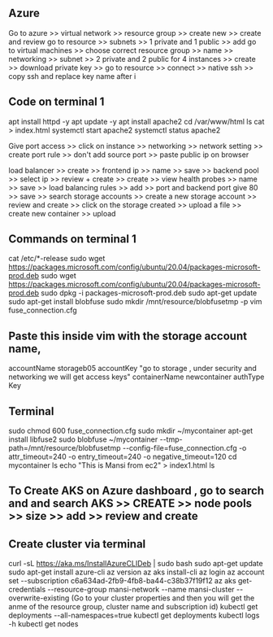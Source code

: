 ## Azure

Go to azure >> virtual network >> resource group >> create new >> create and review 
go to resource >> subnets >> 1 private and 1 public >> add 
go to virtual machines >> choose correct resource group >> name >> networking >> subnet >> 2 private and 2 public for 4 instances >> create >> download private key >> go to resource >>  connect >> native ssh >> copy ssh and replace key name after i

## Code on terminal 1

 apt install httpd -y
 apt update -y
 apt install apache2
  cd /var/www/html
  ls
  cat > index.html
  systemctl start apache2
  systemctl status apache2

Give port access >> click on instance >> networking >> network setting >> create port rule >> don't add source port >> paste public ip on browser

load balancer >> create >> frontend ip >> name >> save >> backend pool >> select ip >> review + create >> create >> view health probes >> name >> save >> load balancing rules >> add >> port and backend port give 80 >> save >> search storage accounts >> create a new storage account >> review and create >> click on the storage created >> upload a file >> create new container >> upload

## Commands on terminal 1

 cat /etc/*-release
 sudo wget
 https://packages.microsoft.com/config/ubuntu/20.04/packages-microsoft-prod.deb
 sudo wget https://packages.microsoft.com/config/ubuntu/20.04/packages-microsoft-prod.deb
 sudo dpkg -i packages-microsoft-prod.deb
 sudo apt-get update
 sudo apt-get install blobfuse
 sudo mkdir /mnt/resource/blobfusetmp -p
 vim fuse_connection.cfg

## Paste this inside vim with the storage account name, 
accountName storageb05
accountKey "go to storage , under security and networking we will get access keys"
containerName newcontainer
authType Key

## Terminal 
 sudo chmod 600 fuse_connection.cfg
 sudo mkdir ~/mycontainer
 apt-get install libfuse2
 sudo blobfuse ~/mycontainer --tmp-path=/mnt/resource/blobfusetmp  --config-file=fuse_connection.cfg -o attr_timeout=240 -o entry_timeout=240 -o negative_timeout=120
 cd mycontainer
 ls
 echo "This is Mansi from ec2" > index1.html
 ls

 ## To Create AKS on Azure dashboard , go to search and and search AKS >> CREATE >> node pools >> size >> add >> review and create 

 ## Create cluster via terminal 

curl -sL https://aka.ms/InstallAzureCLIDeb | sudo bash
sudo apt-get update
sudo apt-get install azure-cli
az version
az aks install-cli
az login
az account set --subscription c6a634ad-2fb9-4fb8-ba44-c38b37f19f12 
az aks get-credentials --resource-group mansi-network --name mansi-cluster --overwrite-existing    (Go to your cluster properties and then you will get the anme of the resource group, cluster name and subscription id)
kubectl get deployments --all-namespaces=true
kubectl get deployments
kubectl logs -h
kubectl get nodes

 
